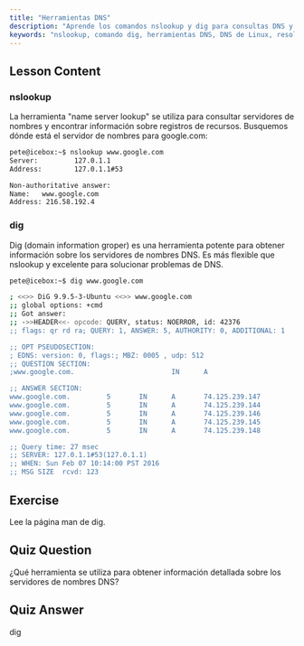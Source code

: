 ```yaml
---
title: "Herramientas DNS"
description: "Aprende los comandos nslookup y dig para consultas DNS y resolución de problemas en Linux. Comprende cómo usar estas herramientas DNS esenciales con nuestra guía para principiantes."
keywords: "nslookup, comando dig, herramientas DNS, DNS de Linux, resolución de problemas de DNS, tutorial de Linux, Linux para principiantes"
---
```


## Lesson Content

### nslookup

La herramienta "name server lookup" se utiliza para consultar servidores de nombres y encontrar información sobre registros de recursos. Busquemos dónde está el servidor de nombres para google.com:

```bash
pete@icebox:~$ nslookup www.google.com
Server:         127.0.1.1
Address:        127.0.1.1#53

Non-authoritative answer:
Name:   www.google.com
Address: 216.58.192.4
```

### dig

Dig (domain information groper) es una herramienta potente para obtener información sobre los servidores de nombres DNS. Es más flexible que nslookup y excelente para solucionar problemas de DNS.

```bash
pete@icebox:~$ dig www.google.com

; <<>> DiG 9.9.5-3-Ubuntu <<>> www.google.com
;; global options: +cmd
;; Got answer:
;; ->>HEADER<<- opcode: QUERY, status: NOERROR, id: 42376
;; flags: qr rd ra; QUERY: 1, ANSWER: 5, AUTHORITY: 0, ADDITIONAL: 1

;; OPT PSEUDOSECTION:
; EDNS: version: 0, flags:; MBZ: 0005 , udp: 512
;; QUESTION SECTION:
;www.google.com.                        IN      A

;; ANSWER SECTION:
www.google.com.         5       IN      A       74.125.239.147
www.google.com.         5       IN      A       74.125.239.144
www.google.com.         5       IN      A       74.125.239.146
www.google.com.         5       IN      A       74.125.239.145
www.google.com.         5       IN      A       74.125.239.148

;; Query time: 27 msec
;; SERVER: 127.0.1.1#53(127.0.1.1)
;; WHEN: Sun Feb 07 10:14:00 PST 2016
;; MSG SIZE  rcvd: 123
```

## Exercise

Lee la página man de dig.

## Quiz Question

¿Qué herramienta se utiliza para obtener información detallada sobre los servidores de nombres DNS?

## Quiz Answer

dig
